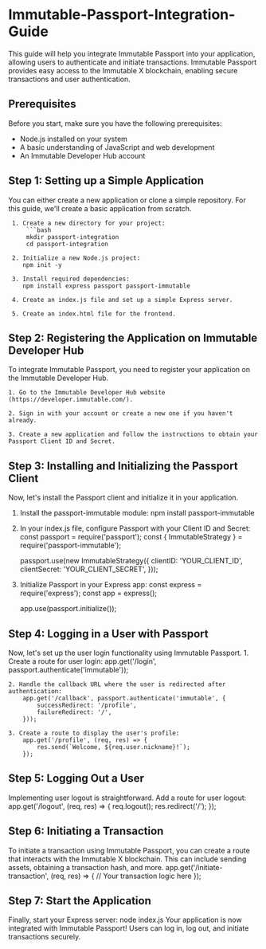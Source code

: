 # Immutable-Passport-Integration-Guide
This guide will help you integrate Immutable Passport into your application, allowing users to authenticate and initiate transactions. Immutable Passport provides easy access to the Immutable X blockchain, enabling secure transactions and user authentication.

## Prerequisites

Before you start, make sure you have the following prerequisites:

- Node.js installed on your system
- A basic understanding of JavaScript and web development
- An Immutable Developer Hub account

## Step 1: Setting up a Simple Application

 You can either create a new application or clone a simple repository. For this guide, we'll create a basic application from scratch.

     1. Create a new directory for your project:
         ```bash
         mkdir passport-integration
         cd passport-integration
    
     2. Initialize a new Node.js project:
        npm init -y
  
     3. Install required dependencies:
        npm install express passport passport-immutable
    
     4. Create an index.js file and set up a simple Express server.
    
     5. Create an index.html file for the frontend.

## Step 2: Registering the Application on Immutable Developer Hub

  To integrate Immutable Passport, you need to register your application on the Immutable Developer Hub.
    
    1. Go to the Immutable Developer Hub website (https://developer.immutable.com/).
    
    2. Sign in with your account or create a new one if you haven't already.
    
    3. Create a new application and follow the instructions to obtain your Passport Client ID and Secret.

## Step 3: Installing and Initializing the Passport Client

  Now, let's install the Passport client and initialize it in your application.
  
  1. Install the passport-immutable module:
      npm install passport-immutable
     
  2. In your index.js file, configure Passport with your Client ID and Secret:
     const passport = require('passport');
     const { ImmutableStrategy } = require('passport-immutable');
      
     passport.use(new ImmutableStrategy({
          clientID: 'YOUR_CLIENT_ID',
          clientSecret: 'YOUR_CLIENT_SECRET',
     }));
     
  3. Initialize Passport in your Express app:
     const express = require('express');
     const app = express();
  
     app.use(passport.initialize());
     
## Step 4: Logging in a User with Passport
  Now, let's set up the user login functionality using Immutable Passport.
    1. Create a route for user login:
        app.get('/login', passport.authenticate('immutable'));
    
    2. Handle the callback URL where the user is redirected after authentication:
        app.get('/callback', passport.authenticate('immutable', {
            successRedirect: '/profile',
            failureRedirect: '/',
        }));
        
    3. Create a route to display the user's profile:
        app.get('/profile', (req, res) => {
            res.send(`Welcome, ${req.user.nickname}!`);
        });
        
## Step 5: Logging Out a User
  Implementing user logout is straightforward. Add a route for user logout:
    app.get('/logout', (req, res) => {
        req.logout();
        res.redirect('/');
    });
    
## Step 6: Initiating a Transaction
  To initiate a transaction using Immutable Passport, you can create a route that interacts with the Immutable X blockchain. This can include sending assets, obtaining a transaction hash, and more.
     app.get('/initiate-transaction', (req, res) => {
         // Your transaction logic here
     });

## Step 7: Start the Application
  Finally, start your Express server:
   node index.js
 Your application is now integrated with Immutable Passport! Users can log in, log out, and initiate transactions securely.

